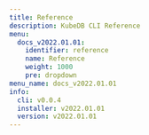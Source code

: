 ```yaml
---
title: Reference
description: KubeDB CLI Reference
menu:
  docs_v2022.01.01:
    identifier: reference
    name: Reference
    weight: 1000
    pre: dropdown
menu_name: docs_v2022.01.01
info:
  cli: v0.0.4
  installer: v2022.01.01
  version: v2022.01.01
---
```


